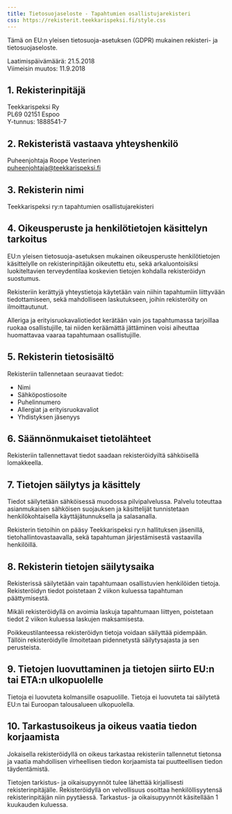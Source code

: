 ```yaml
---
title: Tietosuojaseloste - Tapahtumien osallistujarekisteri
css: https://rekisterit.teekkarispeksi.fi/style.css
---
```


Tämä on EU:n yleisen tietosuoja-asetuksen (GDPR) mukainen rekisteri- ja tietosuojaseloste.

Laatimispäivämäärä: 21.5.2018  
Viimeisin muutos: 11.9.2018

## 1. Rekisterinpitäjä

Teekkarispeksi Ry  
PL69 02151 Espoo  
Y-tunnus: 1888541-7  

## 2. Rekisteristä vastaava yhteyshenkilö

Puheenjohtaja Roope Vesterinen  
[puheenjohtaja@teekkarispeksi.fi](mailto:puheenjohtaja@teekkarispeksi.fi)

## 3. Rekisterin nimi

Teekkarispeksi ry:n tapahtumien osallistujarekisteri

## 4. Oikeusperuste ja henkilötietojen käsittelyn tarkoitus

EU:n yleisen tietosuoja-asetuksen mukainen oikeusperuste henkilötietojen käsittelylle on rekisterinpitäjän oikeutettu etu, sekä arkaluontoisiksi luokiteltavien terveydentilaa koskevien tietojen kohdalla rekisteröidyn suostumus.

Rekisteriin kerättyjä yhteystietoja käytetään vain niihin tapahtumiin liittyvään tiedottamiseen, sekä mahdolliseen laskutukseen, joihin rekisteröity on ilmoittautunut.

Alleriga ja erityisruokavaliotiedot kerätään vain jos tapahtumassa tarjoillaa ruokaa osallistujille, tai niiden keräämättä jättäminen voisi aiheuttaa huomattavaa vaaraa tapahtumaan osallistujille.

## 5. Rekisterin tietosisältö

Rekisteriin tallennetaan seuraavat tiedot:

  * Nimi
  * Sähköpostiosoite
  * Puhelinnumero
  * Allergiat ja erityisruokavaliot
  * Yhdistyksen jäsenyys

## 6. Säännönmukaiset tietolähteet

Rekisteriin tallennettavat tiedot saadaan rekisteröidyiltä sähköisellä lomakkeella.

## 7. Tietojen säilytys ja käsittely

Tiedot säilytetään sähköisessä muodossa pilvipalvelussa. Palvelu toteuttaa asianmukaisen sähköisen suojauksen ja käsittelijät tunnistetaan henkilökohtaisella käyttäjätunnuksella ja salasanalla.

Rekisterin tietoihin on pääsy Teekkarispeksi ry:n hallituksen jäsenillä, tietohallintovastaavalla, sekä tapahtuman järjestämisestä vastaavilla henkilöillä.

## 8. Rekisterin tietojen säilytysaika

Rekisterissä säilytetään vain tapahtumaan osallistuvien henkilöiden tietoja.
Rekisteröidyn tiedot poistetaan 2 viikon kuluessa tapahtuman päättymisestä.

Mikäli rekisteröidyllä on avoimia laskuja tapahtumaan liittyen, poistetaan tiedot 2 viikon kuluessa laskujen maksamisesta.

Poikkeustilanteessa rekisteröidyn tietoja voidaan säilyttää pidempään. Tällöin rekisteröidylle ilmoitetaan pidennetystä säilytysajasta ja sen perusteista.

## 9. Tietojen luovuttaminen ja tietojen siirto EU:n tai ETA:n ulkopuolelle

Tietoja ei luovuteta kolmansille osapuolille. Tietoja ei luovuteta tai säilytetä EU:n tai Euroopan talousalueen ulkopuolella.

## 10. Tarkastusoikeus ja oikeus vaatia tiedon korjaamista

Jokaisella rekisteröidyllä on oikeus tarkastaa rekisteriin tallennetut tietonsa ja vaatia mahdollisen virheellisen tiedon korjaamista tai puutteellisen tiedon täydentämistä. 

Tietojen tarkistus- ja oikaisupyynnöt tulee lähettää kirjallisesti rekisterinpitäjälle. Rekisteröidyllä on velvollisuus osoittaa henkilöllisyytensä rekisterinpitäjän niin pyytäessä. Tarkastus- ja oikaisupyynnöt käsitellään 1 kuukauden kuluessa.

